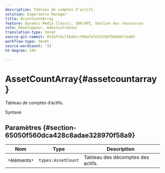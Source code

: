 ```yaml
---
description: Tableau de comptes d’actifs.
solution: Experience Manager
title: AssetCountArray
feature: Dynamic Media Classic, SDK/API, Gestion des ressources
role: Développeur, Administrateur
translation-type: tm+mt
source-git-commit: 052bfcbcf1bd4ccf60afa7e3325bf58dd07cba85
workflow-type: tm+mt
source-wordcount: '31'
ht-degree: 19%

---
```



# AssetCountArray{#assetcountarray}

Tableau de comptes d’actifs.

Syntaxe

## Paramètres {#section-65050f560dca428c8adae328970f58a9}

| Nom | Type | Description |
|---|---|---|
| `*`éléments`*` | `types:AssetCount` | Tableau des décomptes des actifs. |

